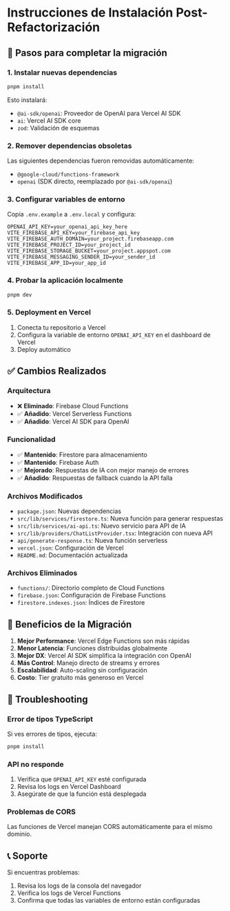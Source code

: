 # Instrucciones de Instalación Post-Refactorización

## 🔄 Pasos para completar la migración

### 1. Instalar nuevas dependencias

```bash
pnpm install
```

Esto instalará:

- `@ai-sdk/openai`: Proveedor de OpenAI para Vercel AI SDK
- `ai`: Vercel AI SDK core
- `zod`: Validación de esquemas

### 2. Remover dependencias obsoletas

Las siguientes dependencias fueron removidas automáticamente:

- `@google-cloud/functions-framework`
- `openai` (SDK directo, reemplazado por `@ai-sdk/openai`)

### 3. Configurar variables de entorno

Copia `.env.example` a `.env.local` y configura:

```env
OPENAI_API_KEY=your_openai_api_key_here
VITE_FIREBASE_API_KEY=your_firebase_api_key
VITE_FIREBASE_AUTH_DOMAIN=your_project.firebaseapp.com
VITE_FIREBASE_PROJECT_ID=your_project_id
VITE_FIREBASE_STORAGE_BUCKET=your_project.appspot.com
VITE_FIREBASE_MESSAGING_SENDER_ID=your_sender_id
VITE_FIREBASE_APP_ID=your_app_id
```

### 4. Probar la aplicación localmente

```bash
pnpm dev
```

### 5. Deployment en Vercel

1. Conecta tu repositorio a Vercel
2. Configura la variable de entorno `OPENAI_API_KEY` en el dashboard de Vercel
3. Deploy automático

## ✅ Cambios Realizados

### Arquitectura

- ❌ **Eliminado**: Firebase Cloud Functions
- ✅ **Añadido**: Vercel Serverless Functions
- ✅ **Añadido**: Vercel AI SDK para OpenAI

### Funcionalidad

- ✅ **Mantenido**: Firestore para almacenamiento
- ✅ **Mantenido**: Firebase Auth
- ✅ **Mejorado**: Respuestas de IA con mejor manejo de errores
- ✅ **Añadido**: Respuestas de fallback cuando la API falla

### Archivos Modificados

- `package.json`: Nuevas dependencias
- `src/lib/services/firestore.ts`: Nueva función para generar respuestas
- `src/lib/services/ai-api.ts`: Nuevo servicio para API de IA
- `src/lib/providers/ChatListProvider.tsx`: Integración con nueva API
- `api/generate-response.ts`: Nueva función serverless
- `vercel.json`: Configuración de Vercel
- `README.md`: Documentación actualizada

### Archivos Eliminados

- `functions/`: Directorio completo de Cloud Functions
- `firebase.json`: Configuración de Firebase Functions
- `firestore.indexes.json`: Índices de Firestore

## 🚀 Beneficios de la Migración

1. **Mejor Performance**: Vercel Edge Functions son más rápidas
2. **Menor Latencia**: Funciones distribuidas globalmente
3. **Mejor DX**: Vercel AI SDK simplifica la integración con OpenAI
4. **Más Control**: Manejo directo de streams y errores
5. **Escalabilidad**: Auto-scaling sin configuración
6. **Costo**: Tier gratuito más generoso en Vercel

## 🔧 Troubleshooting

### Error de tipos TypeScript

Si ves errores de tipos, ejecuta:

```bash
pnpm install
```

### API no responde

1. Verifica que `OPENAI_API_KEY` esté configurada
2. Revisa los logs en Vercel Dashboard
3. Asegúrate de que la función está desplegada

### Problemas de CORS

Las funciones de Vercel manejan CORS automáticamente para el mismo dominio.

## 📞 Soporte

Si encuentras problemas:

1. Revisa los logs de la consola del navegador
2. Verifica los logs de Vercel Functions
3. Confirma que todas las variables de entorno están configuradas
